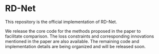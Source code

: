 # RD-Net
This repository is the official implementation of RD-Net.


We release the core code for the methods proposed in the paper to facilitate comparison.
The loss constraints and corresponding innovations mentioned in the paper are also available.
The remaining code and implementation details are being organized and will be released soon.
